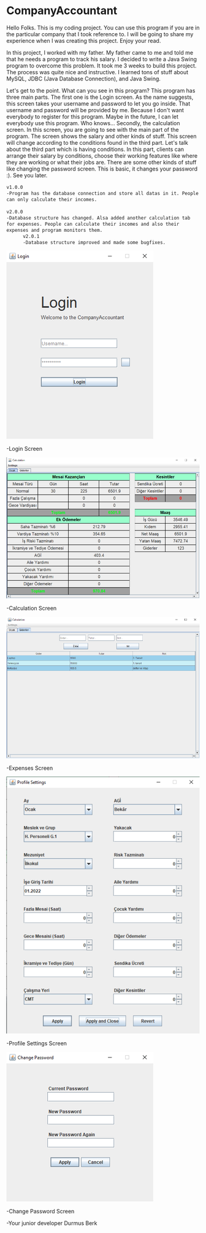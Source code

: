 # CompanyAccountant
Hello Folks. This is my coding project. You can use this program if you are in the particular company that I took reference to. I will be going to share my experience when I was creating this project. Enjoy your read.

In this project, I worked with my father. My father came to me and told me that he needs a program to track his salary. I decided to write a Java Swing program to overcome this problem. It took me 3 weeks to build this project. The process was quite nice and instructive. I learned tons of stuff about MySQL, JDBC (Java Database Connection), and Java Swing.

Let's get to the point. What can you see in this program? This program has three main parts. The first one is the Login screen. As the name suggests, this screen takes your username and password to let you go inside. That username and password will be provided by me. Because I don't want everybody to register for this program. Maybe in the future, I can let everybody use this program. Who knows... Secondly, the calculation screen. In this screen, you are going to see with the main part of the program. The screen shows the salary and other kinds of stuff. This screen will change according to the conditions found in the third part. Let's talk about the third part which is having conditions. In this part, clients can arrange their salary by conditions, choose their working features like where they are working or what their jobs are. There are some other kinds of stuff like changing the password screen. This is basic, it changes your password :). See you later.

    v1.0.0
    -Program has the database connection and store all datas in it. People can only calculate their incomes.

    v2.0.0
    -Database structure has changed. Alsa added another calculation tab for expenses. People can calculate their incomes and also their expenses and program monitors them.
          v2.0.1
          -Database structure improved and made some bugfixes.

![Login Screen](Images/LoginScreen.png)

-Login Screen

![Calculation Screen](Images/CalculationScreen.png)

-Calculation Screen

![Expenses Screen](Images/ExpensesScreen.png)

-Expenses Screen

![Profile Settings Screen](Images/ProfileSettingsScreen.png?)

-Profile Settings Screen

![Change Password Screen](Images/ChangePasswordScreen.png)

-Change Password Screen





-Your junior developer Durmus Berk

